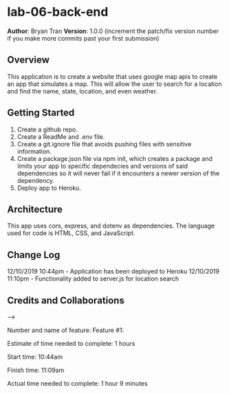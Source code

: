 # lab-06-back-end

**Author**: Bryan Tran
**Version**: 1.0.0 (increment the patch/fix version number if you make more commits past your first submission)

## Overview
<!-- Provide a high level overview of what this application is and why you are building it, beyond the fact that it's an assignment for this class. (i.e. What's your problem domain?) -->
This application is to create a website that uses google map apis to create an app that simulates a map. This will allow the user to search for a location and find the name, state, location, and even weather.

## Getting Started
<!-- What are the steps that a user must take in order to build this app on their own machine and get it running? -->
1. Create a github repo.
2. Create a ReadMe and .env file.
3. Create a git.ignore file that avoids pushing files with sensitive information.
4. Create a package.json file via npm init, which creates a package and limits your app to specific dependecies and versions of said dependencies so it will never fail if it encounters a newer version of the dependency.
5. Deploy app to Heroku.

## Architecture
<!-- Provide a detailed description of the application design. What technologies (languages, libraries, etc) you're using, and any other relevant design information. -->
This app uses cors, express, and dotenv as dependencies. The language used for code is HTML, CSS, and JavaScript.

## Change Log
<!-- Use this area to document the iterative changes made to your application as each feature is successfully implemented. Use time stamps. Here's an examples:

01-01-2001 4:59pm - Application now has a fully-functional express server, with a GET route for the location resource. -->

12/10/2019 10:44pm - Application has been deployed to Heroku
12/10/2019 11:10pm - Functionality added to server.js for location search

## Credits and Collaborations
<!-- Give credit (and a link) to other people or resources that helped you build this application. -->
-->

Number and name of feature: Feature #1: 

Estimate of time needed to complete: 1 hours

Start time: 10:44am

Finish time: 11:09am

Actual time needed to complete: 1 hour 9 minutes
